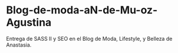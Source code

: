 # Blog-de-moda-aN-de-Mu-oz-Agustina
 Entrega de SASS II y SEO en el Blog de Moda, Lifestyle, y Belleza de Anastasia.

